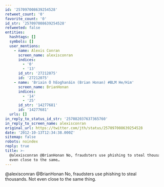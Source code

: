 ```yaml
---
id: '257097008639254528'
retweet_count: '0'
favorite_count: '0'
id_str: '257097008639254528'
retweeted: false
entities:
  hashtags: []
  symbols: []
  user_mentions:
    - name: Alexis Conran
      screen_name: alexisconran
      indices:
        - '0'
        - '13'
      id_str: '27212075'
      id: '27212075'
    - name: 'Briain Ó hEoghanáin (Brian Honan) #BLM He/Him'
      screen_name: BrianHonan
      indices:
        - '14'
        - '25'
      id_str: '14277681'
      id: '14277681'
  urls: []
in_reply_to_status_id_str: '257082037637365760'
in_reply_to_screen_name: alexisconran
original_url: https://twitter.com/jth/status/257097008639254528
date: '2012-10-13T12:34:38.000Z'
sitemap: false
robots: noindex
reply: true
title: >-
  @alexisconran @BrianHonan No, fraudsters use phishing to steal thousands. Not
  even close to the same…
---
```


@alexisconran @BrianHonan No, fraudsters use phishing to steal thousands. Not even close to the same thing.